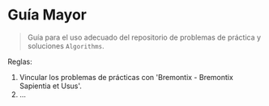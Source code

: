 # Guía Mayor

> Guía para el uso adecuado del repositorio de problemas de práctica y soluciones `Algorithms`.

Reglas:

1. Vincular los problemas de prácticas con 'Bremontix - Bremontix Sapientia et Usus'.
2. ...
